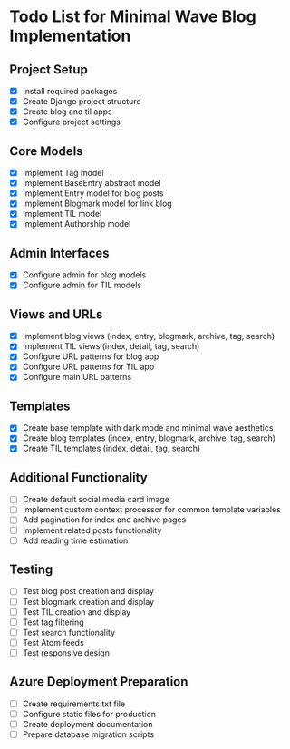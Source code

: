 # Todo List for Minimal Wave Blog Implementation

## Project Setup
- [x] Install required packages
- [x] Create Django project structure
- [x] Create blog and til apps
- [x] Configure project settings

## Core Models
- [x] Implement Tag model
- [x] Implement BaseEntry abstract model
- [x] Implement Entry model for blog posts
- [x] Implement Blogmark model for link blog
- [x] Implement TIL model
- [x] Implement Authorship model

## Admin Interfaces
- [x] Configure admin for blog models
- [x] Configure admin for TIL models

## Views and URLs
- [x] Implement blog views (index, entry, blogmark, archive, tag, search)
- [x] Implement TIL views (index, detail, tag, search)
- [x] Configure URL patterns for blog app
- [x] Configure URL patterns for TIL app
- [x] Configure main URL patterns

## Templates
- [x] Create base template with dark mode and minimal wave aesthetics
- [x] Create blog templates (index, entry, blogmark, archive, tag, search)
- [x] Create TIL templates (index, detail, tag, search)

## Additional Functionality
- [ ] Create default social media card image
- [ ] Implement custom context processor for common template variables
- [ ] Add pagination for index and archive pages
- [ ] Implement related posts functionality
- [ ] Add reading time estimation

## Testing
- [ ] Test blog post creation and display
- [ ] Test blogmark creation and display
- [ ] Test TIL creation and display
- [ ] Test tag filtering
- [ ] Test search functionality
- [ ] Test Atom feeds
- [ ] Test responsive design

## Azure Deployment Preparation
- [ ] Create requirements.txt file
- [ ] Configure static files for production
- [ ] Create deployment documentation
- [ ] Prepare database migration scripts
